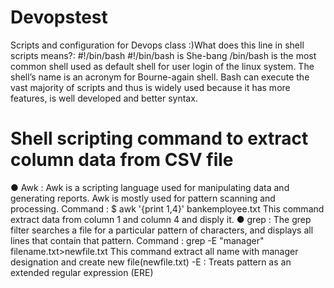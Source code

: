 # Devopstest

Scripts and configuration for Devops class
:)What does this line in shell scripts means?: #!/bin/bash
#!/bin/bash is She-bang
/bin/bash is the most common shell used as default shell for user login of the linux system. The shell’s name is an acronym for Bourne-again shell. Bash can execute the vast majority of scripts and thus is widely used because it has more features, is well developed and better syntax.

# Shell scripting command to extract column data from CSV file

 ● Awk : Awk is a scripting language used for manipulating data and generating reports.  Awk is mostly used for pattern scanning and processing. 
   Command : $ awk '{print $1,$4}' bankemployee.txt
    This command extract data from column 1 and column 4 and disply it.
 ● grep : The grep filter searches a file for a particular pattern of characters, and displays all lines that contain that pattern.
    Command : grep -E "manager" filename.txt>newfile.txt
   This command extract all name with manager designation and create new file(newfile.txt)
   -E : Treats pattern as an extended regular expression (ERE)
   
